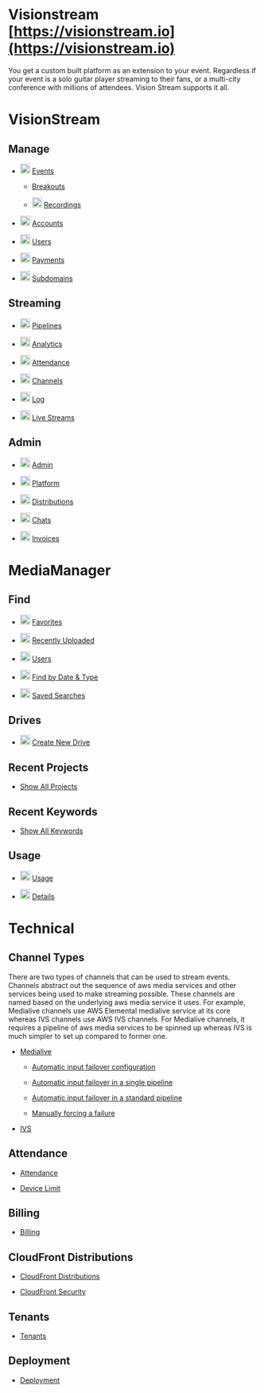 # Visionstream [https://visionstream.io](https://visionstream.io)

You get a custom built platform as an extension to your event. Regardless if your event is a solo guitar player streaming to their fans, or a multi-city conference with millions of attendees. Vision Stream supports it all.

# VisionStream

## Manage

* <img src="https://raw.githubusercontent.com/FortAwesome/Font-Awesome/6.x/svgs/solid/flag.svg" width="20" height="20"> [Events](User/VisionStream/Manage/Events/events.md)

    * [Breakouts](User/VisionStream/Manage/Breakouts/breakouts.md)

    * <img src="https://raw.githubusercontent.com/FortAwesome/Font-Awesome/6.x/svgs/solid/circle-play.svg" width="20" height="20"> [Recordings](User/VisionStream/Manage/Breakouts/recordings.md)

* <img src="https://raw.githubusercontent.com/FortAwesome/Font-Awesome/6.x/svgs/solid/city.svg" width="20" height="20"> [Accounts](User/VisionStream/Manage/Accounts/accounts.md)

* <img src="https://raw.githubusercontent.com/FortAwesome/Font-Awesome/6.x/svgs/solid/user.svg" width="20" height="20"> [Users](User/VisionStream/Manage/Users/users.md)

* <img src="https://raw.githubusercontent.com/FortAwesome/Font-Awesome/6.x/svgs/solid/dollar-sign.svg" width="20" height="20"> [Payments](User/VisionStream/Manage/Payments/payments.md)

* <img src="https://raw.githubusercontent.com/FortAwesome/Font-Awesome/6.x/svgs/solid/rocket.svg" width="20" height="20"> [Subdomains](User/VisionStream/Manage/Subdomains/subdomains.md)

## Streaming

* <img src="https://raw.githubusercontent.com/FortAwesome/Font-Awesome/6.x/svgs/solid/circle-plus.svg" width="20" height="20"> [Pipelines](User/VisionStream/Streaming/Pipelines/pipelines.md)

* <img src="https://raw.githubusercontent.com/FortAwesome/Font-Awesome/6.x/svgs/solid/chart-bar.svg" width="20" height="20"> [Analytics](User/VisionStream/Streaming/Analytics/analytics.md)

* <img src="https://raw.githubusercontent.com/FortAwesome/Font-Awesome/6.x/svgs/solid/calendar-check.svg" width="20" height="20"> [Attendance](User/VisionStream/Streaming/Attendance/attendance.md)

* <img src="https://raw.githubusercontent.com/FortAwesome/Font-Awesome/6.x/svgs/solid/tv.svg" width="20" height="20"> [Channels](User/VisionStream/Streaming/Channels/channels.md)

* <img src="https://raw.githubusercontent.com/FortAwesome/Font-Awesome/6.x/svgs/solid/flag.svg" width="20" height="20"> [Log](User/VisionStream/Streaming/Log/log.md)

* <img src="https://raw.githubusercontent.com/FortAwesome/Font-Awesome/6.x/svgs/solid/tower-broadcast.svg" width="20" height="20"> [Live Streams](User/VisionStream/Streaming/LiveStream/live-stream.md)

## Admin

* <img src="https://raw.githubusercontent.com/FortAwesome/Font-Awesome/6.x/svgs/solid/user-plus.svg" width="20" height="20"> [Admin](User/VisionStream/Admin/admin.md)

* <img src="https://raw.githubusercontent.com/FortAwesome/Font-Awesome/6.x/svgs/solid/chart-line.svg" width="20" height="20"> [Platform](User/VisionStream/Admin/Platform/platform.md)

* <img src="https://raw.githubusercontent.com/FortAwesome/Font-Awesome/6.x/svgs/solid/cloud.svg" width="20" height="20"> [Distributions](User/VisionStream/Admin/Distributions/distributions.md)

* <img src="https://raw.githubusercontent.com/FortAwesome/Font-Awesome/6.x/svgs/solid/screwdriver-wrench.svg" width="20" height="20">  [Chats](User/VisionStream/Admin/Chats/chats.md)

* <img src="https://raw.githubusercontent.com/FortAwesome/Font-Awesome/6.x/svgs/solid/file-invoice-dollar.svg" width="20" height="20"> [Invoices](User/VisionStream/Admin/Invoices/invoices.md)

# MediaManager

## Find

* <img src="https://raw.githubusercontent.com/FortAwesome/Font-Awesome/6.x/svgs/solid/heart.svg" width="20" height="20"> [Favorites](User/MediaManager/Find/Favorites/favorites.md)

* <img src="https://raw.githubusercontent.com/FortAwesome/Font-Awesome/6.x/svgs/solid/upload.svg" width="20" height="20"> [Recently Uploaded](User/MediaManager/Find/Find-by-Users/find-by-users.md)

* <img src="https://raw.githubusercontent.com/FortAwesome/Font-Awesome/6.x/svgs/solid/users.svg" width="20" height="20"> [Users](User/MediaManager/Find/Recently-Uploaded/recently-uploaded.md)

* <img src="https://raw.githubusercontent.com/FortAwesome/Font-Awesome/6.x/svgs/solid/calendar.svg" width="20" height="20"> [Find by Date & Type](User/MediaManager/Find/Find-by-Date-and-Type/find-by-date-and-type.md)

* <img src="https://raw.githubusercontent.com/FortAwesome/Font-Awesome/6.x/svgs/solid/magnifying-glass.svg" width="20" height="20"> [Saved Searches](User/MediaManager/Find/Saved-Searches/saved-searches.md)

## Drives

* <img src="https://raw.githubusercontent.com/FortAwesome/Font-Awesome/6.x/svgs/solid/circle-plus.svg" width="20" height="20"> [Create New Drive](User/MediaManager/Drives/Create-New-Drive/create-new-drive.md)

## Recent Projects

* [Show All Projects](User/MediaManager/Recent-Projects/All-Projects/all-projects.md)

## Recent Keywords

* [Show All Keywords](User/MediaManager/Recent-Keywords/All-Keywords/all-keywords.md)

## Usage

* <img src="https://raw.githubusercontent.com/FortAwesome/Font-Awesome/6.x/svgs/solid/database.svg" width="20" height="20"> [Usage](User/MediaManager/Usage/Drives/drives.md)

* <img src="https://raw.githubusercontent.com/FortAwesome/Font-Awesome/6.x/svgs/solid/circle-info.svg" width="20" height="20"> [Details](User/MediaManager/Usage/Details/drive-details.md)

# Technical

## Channel Types
There are two types of channels that can be used to stream events. Channels abstract out the sequence of aws media services and other services being used to make streaming possible. These channels are named based on the underlying aws media service it uses. For example, Medialive channels use AWS Elemental medialive service at its core whereas IVS channels use AWS IVS channels. For Medialive channels, it requires a pipeline of aws media services to be spinned up whereas IVS is much simpler to set up compared to former one.

* [Medialive](Technical/Pipeline-Types/AWS-Elemental-MediaLive/elemental-media-live.md)
    - [Automatic input failover configuration](Technical/Pipeline-Types/AWS-Elemental-MediaLive/Automatic-input-failover/automatic-input-failover-configuration.md)

    - [Automatic input failover in a single pipeline](Technical/Pipeline-Types/AWS-Elemental-MediaLive/Automatic-input-failover/automatic-input-failover-in-a-single-pipeline.md)

    - [Automatic input failover in a standard pipeline](Technical/Pipeline-Types/AWS-Elemental-MediaLive/Automatic-input-failover/automatic-input-failover-in-a-standard-pipeline.md)

    - [Manually forcing a failure](Technical/Pipeline-Types/AWS-Elemental-MediaLive/Automatic-input-failover/manually-forcing-a-failover.md.md)

* [IVS](Technical/Pipeline-Types/Amazon-Interactive-Video-Service/interactive-video-service.md)

## Attendance
* [Attendance](Technical/Attendance/attendance.md)

* [Device Limit](Technical/Attendance/device-limit.md)

## Billing
* [Billing](Technical/Billing/billing.md)

## CloudFront Distributions
* [CloudFront Distributions](Technical/CloudFront-Distributions/cloudfront-distributions.md)

* [CloudFront Security](Technical/CloudFront-Distributions/cloudfront-security.md)

## Tenants
* [Tenants](Technical/Tenants/tenants.md)

## Deployment
* [Deployment](Technical/Deployment/deployment-overview.md)
